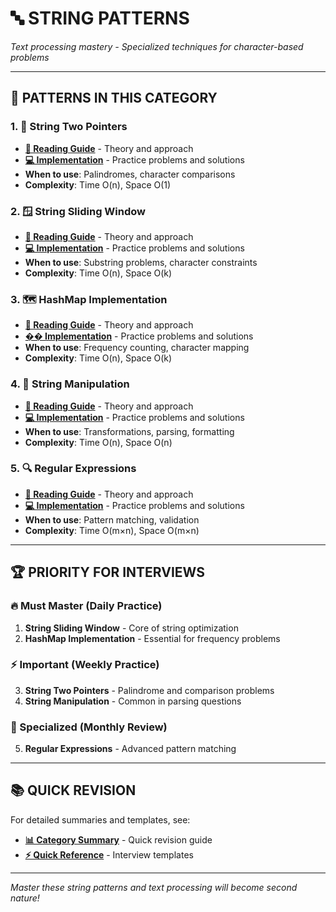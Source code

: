 # 🔤 **STRING PATTERNS**

*Text processing mastery - Specialized techniques for character-based problems*

---

## 🎯 **PATTERNS IN THIS CATEGORY**

### **1. 🎯 String Two Pointers**
- **[📖 Reading Guide](./StringTwoPointersReadingGuide.java)** - Theory and approach
- **[💻 Implementation](./StringTwoPointers.java)** - Practice problems and solutions
- **When to use**: Palindromes, character comparisons
- **Complexity**: Time O(n), Space O(1)

### **2. 🪟 String Sliding Window**
- **[📖 Reading Guide](./StringSlidingWindowReadingGuide.java)** - Theory and approach
- **[💻 Implementation](./StringSlidingWindow.java)** - Practice problems and solutions
- **When to use**: Substring problems, character constraints
- **Complexity**: Time O(n), Space O(k)

### **3. 🗺️ HashMap Implementation**
- **[📖 Reading Guide](./HashMapReadingGuide.java)** - Theory and approach
- **[�� Implementation](./CustomHashMapImplementation.java)** - Practice problems and solutions
- **When to use**: Frequency counting, character mapping
- **Complexity**: Time O(n), Space O(k)

### **4. 🔧 String Manipulation**
- **[📖 Reading Guide](./StringManipulationReadingGuide.java)** - Theory and approach
- **[💻 Implementation](./StringManipulation.java)** - Practice problems and solutions
- **When to use**: Transformations, parsing, formatting
- **Complexity**: Time O(n), Space O(n)

### **5. 🔍 Regular Expressions**
- **[📖 Reading Guide](./RegularExpressionsReadingGuide.java)** - Theory and approach
- **[💻 Implementation](./RegularExpressions.java)** - Practice problems and solutions
- **When to use**: Pattern matching, validation
- **Complexity**: Time O(m×n), Space O(m×n)

---

## 🏆 **PRIORITY FOR INTERVIEWS**

### **🔥 Must Master (Daily Practice)**
1. **String Sliding Window** - Core of string optimization
2. **HashMap Implementation** - Essential for frequency problems

### **⚡ Important (Weekly Practice)**
3. **String Two Pointers** - Palindrome and comparison problems
4. **String Manipulation** - Common in parsing questions

### **🎯 Specialized (Monthly Review)**
5. **Regular Expressions** - Advanced pattern matching

---

## 📚 **QUICK REVISION**

For detailed summaries and templates, see:
- **[📊 Category Summary](../CATEGORY_SUMMARIES.md#string-patterns)** - Quick revision guide
- **[⚡ Quick Reference](../QUICK_REFERENCE.md)** - Interview templates

---

*Master these string patterns and text processing will become second nature!* 